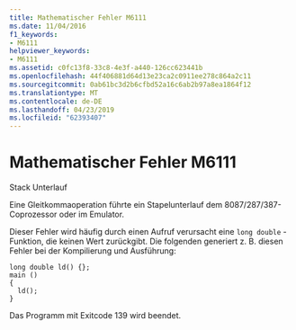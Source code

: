 ```yaml
---
title: Mathematischer Fehler M6111
ms.date: 11/04/2016
f1_keywords:
- M6111
helpviewer_keywords:
- M6111
ms.assetid: c0fc13f8-33c8-4e3f-a440-126cc623441b
ms.openlocfilehash: 44f406881d64d13e23ca2c0911ee278c864a2c11
ms.sourcegitcommit: 0ab61bc3d2b6cfbd52a16c6ab2b97a8ea1864f12
ms.translationtype: MT
ms.contentlocale: de-DE
ms.lasthandoff: 04/23/2019
ms.locfileid: "62393407"
---
```

# <a name="math-error-m6111"></a>Mathematischer Fehler M6111

Stack Unterlauf

Eine Gleitkommaoperation führte ein Stapelunterlauf dem 8087/287/387-Coprozessor oder im Emulator.

Dieser Fehler wird häufig durch einen Aufruf verursacht eine `long double` -Funktion, die keinen Wert zurückgibt. Die folgenden generiert z. B. diesen Fehler bei der Kompilierung und Ausführung:

```
long double ld() {};
main ()
{
  ld();
}
```

Das Programm mit Exitcode 139 wird beendet.